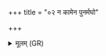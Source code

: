 +++
title = "०२ न कामेन पुनर्मघो"

+++
<details><summary>मूलम् (GR)</summary>

न कामेन पुनर्मघो भवामि  
संपृच्य कं पृश्निम् एताम् उपाजे ।  
केन मत् त्वम् अथर्वन् काव्येन  
केन जातेनासि जातवेदाः ॥
</details>
